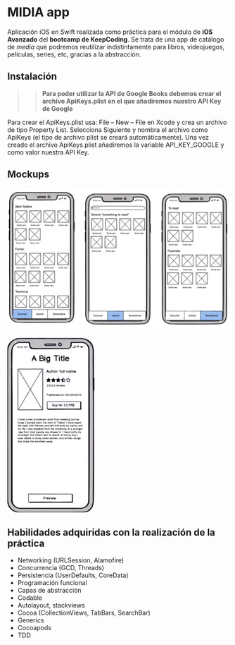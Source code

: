 # MIDIA app

Aplicación iOS en Swift realizada como práctica para el módulo de **iOS Avanzado** del **bootcamp de KeepCoding**. Se trata de una app de catálogo de *media* que podremos reutilizar indistintamente para libros, videojuegos, películas, series, etc, gracias a la abstracción.

## Instalación
>>**Para poder utilizar la API de Google Books debemos crear el archivo ApiKeys.plist en el que añadiremos nuestro API Key de Google**

Para crear el ApiKeys.plist usa: File – New – File en Xcode y crea un archivo de tipo Property List. Selecciona Siguiente y nombra el archivo como ApiKeys (el tipo de archivo plist se creará automáticamente). Una vez creado el archivo ApiKeys.plist añadiremos la variable API_KEY_GOOGLE y como valor nuestra API Key.


## Mockups
![](img/Captura_1.png)

<img src="img/Captura_2.png" width="200">


## Habilidades adquiridas con la realización de la práctica

* Networking (URLSession, Alamofire)
* Concurrencia (GCD, Threads)
* Persistencia (UserDefaults, CoreData)
* Programación funcional
* Capas de abstracción
* Codable
* Autolayout, stackviews
* Cocoa (CollectionViews, TabBars, SearchBar)
* Generics
* Cocoapods
* TDD



